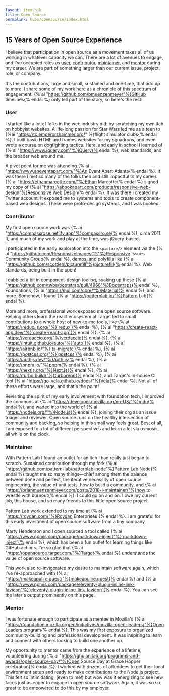 ```yaml
---
layout: item.njk
title: Open Source
permalink: hubs/opensource/index.html
---
```


<link href="/css/opensource.css" rel="stylesheet" />

## 15 Years of Open Source Experience

I believe that participation in open source as a movement takes all of us working in whatever capacity we can. There are a lot of avenues to engage, and I've occupied roles as [user](#user), [contributor](#contributor), [maintainer](#maintainer), and [mentor](#mentor) during my career. We are part of something larger than our current issue, project, role, or company.

It's the contributions, large and small, sustained and one-time, that add up to more. I share some of my work here as a chronicle of this spectrum of engagement. {% ai "https://github.com/bmuenzenmeyer"%}GitHub timelines{% endai %} only tell part of the story, so here's the rest:

<h3 id="user">User</h3>

I started like a lot of folks in the web industry did: by scratching my own itch on hobbyist websites. A life-long passion for Star Wars led me as a teen to {%ai "https://tc.emperorshammer.org/" %}flight simulator clubs{% endai %}. I built basic HTML and frames websites for my squadrons, and even wrote a course on dogfighting tactics. Here, and early in school I learned of {% ai "https://www.jquery.com"%}jQuery{% endai %}, web standards, and the broader web around me.

A pivot point for me was attending {% ai "https://www.aneventapart.com/"%}An Event Apart Atlanta{% endai %}. It was there I met so many of the folks then and still impactful to my career. {% ai "https://ethanmarcotte.com/"%}Ethan Marcotte{% endai %} signed my copy of {% ai "https://abookapart.com/products/responsive-web-design"%}Responsive Web Design{% endai %}. It was there I created my Twitter account. It exposed me to systems and tools to create component-based web designs. These were proto-design systems, and I was hooked.

<h3 id="contributor">Contributor</h3>

My first open source work was {% ai "https://compassrose.netlify.app"%}compassro.se{% endai %}, circa 2011. It, and much of my work and play at the time, was jQuery-based.

I participated in the early exploration into the `<picture/>` element via the {% ai "https://github.com/ResponsiveImagesCG"%}Responsive Issues Community Group{% endai %}, demos, and polyfills like {% ai "https://github.com/scottjehl/picturefill"%}picturefill{% endai %}. Web standards, being built in the open!

I dabbled a bit in component-design tooling, soaking up these {% ai "https://github.com/twbs/bootstrap/pull/4968"%}Bootstraps{% endai %}, Foundations, {% ai "https://mui.com/core/"%}Material{% endai %}, and more. Somehow, I found {% ai "https://patternlab.io/"%}Pattern Lab{% endai %}.

More and more, professional work exposed me open source software. Helping others learn the react ecosystem at Target led to small contributions to a whole host of new-to-me tools, like {% ai "https://redux.js.org/"%}`redux`{% endai %}, {% ai "https://create-react-app.dev/"%}`create-react-app`{% endai %}, {% ai "https://verdaccio.org/"%}verdaccio{% endai %}, {% ai "https://intuit.github.io/auto/"%}`auto`{% endai %}, {% ai "https://airbnb.io/"%}`ts-migrate`{% endai %}, {% ai "https://postcss.org/"%}`postcss`{% endai %}, {% ai "https://authjs.dev/"%}Auth.js{% endai %}, {% ai "https://pnpm.io/"%}pnpm{% endai %}, {% ai "https://nextjs.org/"%}Next.js{% endai %}, {% ai "https://turbo.build/"%}turborepo{% endai %}, and Target's in-house CI tool {% ai "https://go-vela.github.io/docs/"%}Vela{% endai %}. Not all of these efforts were large, and that's the point!

Revisiting the spirit of my early involvement with foundation tech, I improved the commons at {% ai "https://developer.mozilla.org/en-US/"%}mdn{% endai %}, and waded into the world of {% ai "https://nodejs.org/"%}Node.js{% endai %}, joining their org as an issue triager and reviewer. Open source runs on the healthy intersection of community and backlog, so helping in this small way feels great. Best of all, I am exposed to a lot of different perspectives and learn a lot via osmosis, all while on the clock.

<h3 id="maintainer">Maintainer</h3>

With Pattern Lab I found an outlet for an itch I had really just began to scratch. Sustained contribution through my fork {% ai "https://github.com/pattern-lab/patternlab-node"%}Pattern Lab Node{% endai %} taught me so many things—chief among them the balance between done and perfect, the iterative necessity of open source engineering, the value of unit tests, how to build a community, and {% ai "https://brianmuenzenmeyer.com/posts/2018-i-maintainer/"%}how to wrestle with burnout{% endai %}. I could go on and on. I owe my current job, this house, and so many friends to this little open source project.

Pattern Lab work extended to my time at {% ai "https://roydan.com/"%}Roydan Enterprises {% endai %}. I am grateful for this early investment of open source software from a tiny company.

Marty Henderson and I open sourced a tool called {% ai "https://www.npmjs.com/package/markdown-inject"%}`markdown-inject`{% endai %}, which has been a fun outlet for learning things like GitHub actions. I'm so glad that {% ai "https://opensource.target.com/"%}Target{% endai %} understands the value of open source software.

This work also re-invigorated my desire to maintain software again, which I've re-approached with {% ai "https://makeapullre.quest/"%}makeapullre.quest{% endai %} and {% ai "https://www.npmjs.com/package/eleventy-plugin-inline-link-favicon"%}`eleventy-plugin-inline-link-favicon`{% endai %}. You can see the later's output prominently on this page.

<h3 id="mentor">Mentor</h3>

I was fortunate enough to participate as a mentee in Mozilla's {% ai "https://foundation.mozilla.org/en/initiatives/mozilla-open-leaders/"%}Open Leaders program{% endai %}. This was my first exposure to organized community-building and professional development. It was inspiring to learn and connect with others looking to build one another up.

My opportunity to mentor came from the experience of a lifetime, volunteering during {% ai "https://ghc.anitab.org/programs-and-awards/open-source-day/"%}Open Source Day at Grace Hopper celebration{% endai %}. I worked with dozens of attendees to get their local environment setup and ready to make contributions to the Node.js project. This felt so intimidating, (even to me!) but wow was it energizing to see new faces just as eager to engage in open source software. Again, it was so so great to be empowered to do this by my employer.
